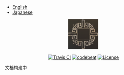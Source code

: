 - [English](README.md)
- [Japanese](README-ja.md)
<p align="center">
<img src=".images/logo.jpg" alt="EnchantmentsEnhance" />
</p>

<p align="center">
<a href="https://travis-ci.org/HealPotion/EnchantmentsEnhance"><img src="https://travis-ci.org/25/EnchantmentsEnhance.svg?branch=master" alt="Travis CI" /></a>
<a href="https://codebeat.co/projects/github-com-healpotion-enchantmentsenhance-master"><img alt="codebeat" src="https://codebeat.co/badges/2ef380b7-5479-4ac6-89d9-fd1fb673511c" /></a>
<a href="http://www.gnu.org/licenses/gpl-3.0"><img src="https://badges.frapsoft.com/os/gpl/gpl.svg?v=102" alt="License" /></a>

</p>

文档构建中